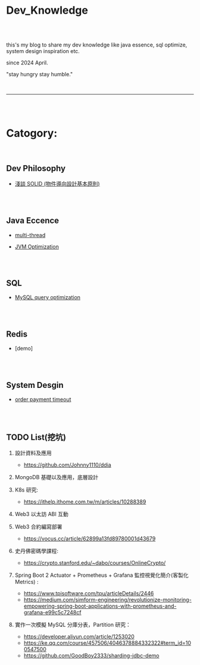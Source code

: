 # Dev_Knowledge

<br>
<br>

this's my blog to share my dev knowledge like java essence, sql optimize, system design inspiration etc.

since 2024 April.

"stay hungry stay humble."

<br>

---

<br>
<br>

# Catogory:

<br>

## Dev Philosophy

* [淺談 SOLID (物件導向設計基本原則)](dev_philosophy/solid/README.md)


<br>
<br>

## Java Eccence

 * [multi-thread](java/multi-thread)

 * [JVM Optimization](java/jvm)

<br>
<br>

## SQL

* [MySQL query optimization](sql/query-optimization/README.md)


<br>
<br>

## Redis

* [demo]

<br>
<br>

## System Desgin

* [order payment timeout](system/design/order-payment-timeout/README.md)

<br>
<br>

## TODO List(挖坑)

1. 設計資料及應用
    * https://github.com/Johnny1110/ddia

2. MongoDB 基礎以及應用，底層設計

3. K8s 研究:
    * https://ithelp.ithome.com.tw/m/articles/10288389

4. Web3 以太訪 ABI 互動

5. Web3 合約編寫部署
    * https://vocus.cc/article/62899a13fd89780001d43679

6. 史丹佛密碼學課程:
    * https://crypto.stanford.edu/~dabo/courses/OnlineCrypto/

7. Spring Boot 2 Actuator + Prometheus + Grafana 監控視覺化簡介(客製化 Metrics) :
    * https://www.tpisoftware.com/tpu/articleDetails/2446
    * https://medium.com/simform-engineering/revolutionize-monitoring-empowering-spring-boot-applications-with-prometheus-and-grafana-e99c5c7248cf
  
8. 實作一次模擬 MySQL 分庫分表，Partition 研究：
   * https://developer.aliyun.com/article/1253020
   * https://ke.qq.com/course/457506/4046378884332322#term_id=100547500
   * https://github.com/GoodBoy2333/sharding-jdbc-demo
